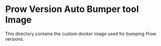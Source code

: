 # Prow Version Auto Bumper tool Image

This directory contains the custom docker image used for bumping Prow versions.
